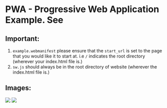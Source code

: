 # PWA - Progressive Web Application Example. See

## Important:

1. `example.webmanifest` please ensure that the `start_url` is set to the page that you would like it to start at. i.e `/` indicates the root directory (wherever your index.html file is.)
2. `sw.js` should always be in the root directory of website (wherever the index.html file is.)

## Images:

<img src="https://us-east-1.tixte.net/uploads/cdn.anaxes.xyz/ku861zsx19a.png" />
<img src="https://us-east-1.tixte.net/uploads/cdn.anaxes.xyz/ku861ob5p9a.png" />
